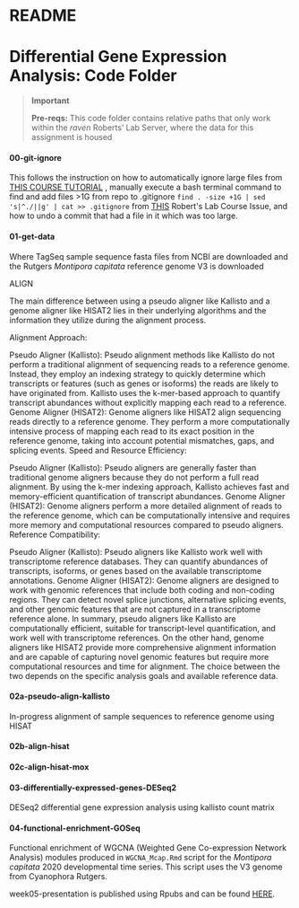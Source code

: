 README
================


# Differential Gene Expression Analysis: Code Folder


> **Important**
>
> **Pre-reqs:** This code folder contains relative paths that only work
> within the *raven* Roberts’ Lab Server, where the data for this
> assignment is housed


#### 00-git-ignore

This follows the instruction on how to automatically ignore large files
from [THIS COURSE
TUTORIAL](https://sr320.github.io/course-fish546-2023/assignments/02-DGE.html)
, manually execute a bash terminal command to find and add files \>1G
from repo to .gitignore
`find . -size +1G | sed 's|^./||g' | cat >> .gitignore` from
[THIS](https://github.com/sr320/course-fish546-2015/issues/43) Robert's
Lab Course Issue, and how to undo a commit that had a file in it which
was too large.

#### 01-get-data

Where TagSeq sample sequence fasta files from NCBI are downloaded and
the Rutgers *Montipora capitata* reference genome V3 is downloaded

ALIGN 

The main difference between using a pseudo aligner like Kallisto and a genome aligner like HISAT2 lies in their underlying algorithms and the information they utilize during the alignment process.

Alignment Approach:

Pseudo Aligner (Kallisto): Pseudo alignment methods like Kallisto do not perform a traditional alignment of sequencing reads to a reference genome. Instead, they employ an indexing strategy to quickly determine which transcripts or features (such as genes or isoforms) the reads are likely to have originated from. Kallisto uses the k-mer-based approach to quantify transcript abundances without explicitly mapping each read to a reference.
Genome Aligner (HISAT2): Genome aligners like HISAT2 align sequencing reads directly to a reference genome. They perform a more computationally intensive process of mapping each read to its exact position in the reference genome, taking into account potential mismatches, gaps, and splicing events.
Speed and Resource Efficiency:

Pseudo Aligner (Kallisto): Pseudo aligners are generally faster than traditional genome aligners because they do not perform a full read alignment. By using the k-mer indexing approach, Kallisto achieves fast and memory-efficient quantification of transcript abundances.
Genome Aligner (HISAT2): Genome aligners perform a more detailed alignment of reads to the reference genome, which can be computationally intensive and requires more memory and computational resources compared to pseudo aligners.
Reference Compatibility:

Pseudo Aligner (Kallisto): Pseudo aligners like Kallisto work well with transcriptome reference databases. They can quantify abundances of transcripts, isoforms, or genes based on the available transcriptome annotations.
Genome Aligner (HISAT2): Genome aligners are designed to work with genomic references that include both coding and non-coding regions. They can detect novel splice junctions, alternative splicing events, and other genomic features that are not captured in a transcriptome reference alone.
In summary, pseudo aligners like Kallisto are computationally efficient, suitable for transcript-level quantification, and work well with transcriptome references. On the other hand, genome aligners like HISAT2 provide more comprehensive alignment information and are capable of capturing novel genomic features but require more computational resources and time for alignment. The choice between the two depends on the specific analysis goals and available reference data.

#### 02a-pseudo-align-kallisto

In-progress alignment of sample sequences to reference genome using
HISAT

#### 02b-align-hisat

#### 02c-align-hisat-mox

#### 03-differentially-expressed-genes-DESeq2

DESeq2 differential gene expression analysis using kallisto count matrix


#### 04-functional-enrichment-GOSeq

Functional enrichment of WGCNA (Weighted Gene Co-expression Network
Analysis) modules produced in `WGCNA_Mcap.Rmd` script for the *Montipora
capitata* 2020 developmental time series. This script uses the V3 genome
from Cyanophora Rutgers.

week05-presentation is published using Rpubs and can be found
[HERE](http://rpubs.com/sarah_tanja/1034364).
